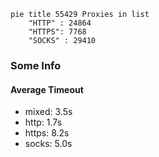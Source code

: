 
```mermaid
pie title 55429 Proxies in list
    "HTTP" : 24864
    "HTTPS": 7768
    "SOCKS" : 29410
```

### Some Info
#### Average Timeout

- mixed: 3.5s
- http: 1.7s
- https: 8.2s
- socks: 5.0s